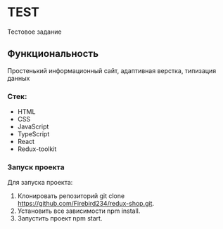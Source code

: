 # TEST

Тестовое задание

## Функциональность

Простенький информационный сайт, адаптивная верстка, типизация данных <br>

### Стек:

-  HTML
-  CSS
-  JavaScript
-  TypeScript
-  React
-  Redux-toolkit

### Запуск проекта

Для запуска проекта:

1. Клонировать репозиторий git clone https://github.com/Firebird234/redux-shop.git.
2. Установить все зависимости npm install.
3. Запустить проект npm start.

<!-- ### Демо: -->
